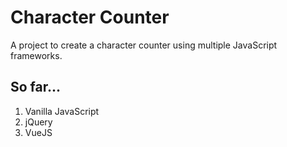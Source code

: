 # Character Counter

A project to create a character counter using multiple JavaScript frameworks.


## So far...
1. Vanilla JavaScript
2. jQuery
3. VueJS
